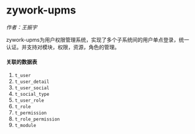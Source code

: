 # zywork-upms

*作者：王振宇*

zywork-upms为用户权限管理系统，实现了多个子系统间的用户单点登录，统一认证。并支持对模块，权限，资源，角色的管理。

#### 关联的数据表

1. ```t_user```
2. ```t_user_detail```
3. ```t_user_social```
4. ```t_social_type```
5. ```t_user_role```
6. ```t_role```
7. ```t_permission```
8. ```t_role_permission```
9. ```t_module```
